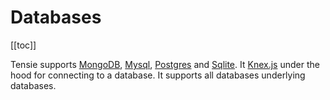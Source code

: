 # Databases

[[toc]]

Tensie supports [MongoDB](https://mongodb.org), [Mysql](https://mysql.org), [Postgres](https://postgres.org) and [Sqlite](https://sqlite.org). It  [Knex.js](https://knexjs.org) under the hood for connecting to a database. It supports all databases underlying databases. 

